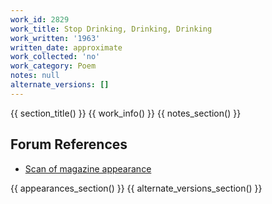 ```yaml
---
work_id: 2829
work_title: Stop Drinking, Drinking, Drinking
work_written: '1963'
written_date: approximate
work_collected: 'no'
work_category: Poem
notes: null
alternate_versions: []
---
```


{{ section_title() }}
{{ work_info() }}
{{ notes_section() }}
## Forum References
- [Scan of magazine appearance](https://bukowskiforum.com/threads/targets-no-15-1963.11165/)

{{ appearances_section() }}
{{ alternate_versions_section() }}